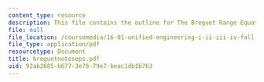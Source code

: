 ```yaml
---
content_type: resource
description: This file contains the outline for The Breguet Range Equation.
file: null
file_location: /coursemedia/16-01-unified-engineering-i-ii-iii-iv-fall-2005-spring-2006/92ab2685b6773e7679e7beac1db1b763_breguetnoteseps.pdf
file_type: application/pdf
resourcetype: Document
title: breguetnoteseps.pdf
uid: 92ab2685-b677-3e76-79e7-beac1db1b763
---
```

